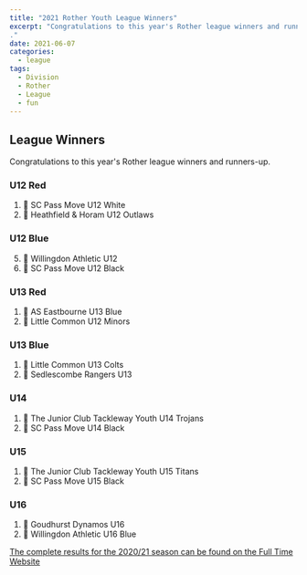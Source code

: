 ```yaml
---
title: "2021 Rother Youth League Winners"
excerpt: "Congratulations to this year's Rother league winners and runners-up.
."
date: 2021-06-07
categories:
  - league
tags: 
  - Division
  - Rother
  - League
  - fun
---
```


## League Winners
Congratulations to this year's Rother league winners and runners-up.

### U12 Red
1.	🥇 SC Pass Move U12 White
2.	🥈 Heathfield & Horam U12 Outlaws

### U12 Blue
5.	🥇 Willingdon Athletic U12
6.  🥈 SC Pass Move U12 Black

### U13 Red
1.	🥇 AS Eastbourne U13 Blue
2.	🥈 Little Common U12 Minors

### U13 Blue
1.	🥇 Little Common U13 Colts
2.	🥈 Sedlescombe Rangers U13

### U14
1.	🥇 The Junior Club Tackleway Youth U14 Trojans
2.	🥈 SC Pass Move U14 Black

### U15
1.	🥇 The Junior Club Tackleway Youth U15 Titans
2.	🥈 SC Pass Move U15 Black

### U16
1.	🥇 Goudhurst Dynamos U16	
2.	🥈 Willingdon Athletic U16 Blue

[The complete results for the 2020/21 season can be found on the Full Time Website](https://fulltime-league.thefa.com/table.html?league=681144&selectedSeason=613776836 "Full Time")

